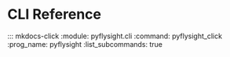 # CLI Reference

::: mkdocs-click
    :module: pyflysight.cli
    :command: pyflysight_click
    :prog_name: pyflysight
    :list_subcommands: true
